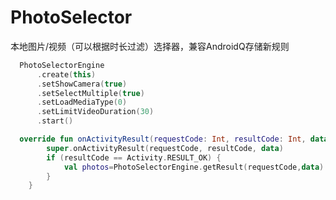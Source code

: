 # PhotoSelector

本地图片/视频（可以根据时长过滤）选择器，兼容AndroidQ存储新规则

```kotlin
  PhotoSelectorEngine
      .create(this)
      .setShowCamera(true)
      .setSelectMultiple(true)
      .setLoadMediaType(0)
      .setLimitVideoDuration(30)
      .start()
```

```kotlin
  override fun onActivityResult(requestCode: Int, resultCode: Int, data: Intent?) {
        super.onActivityResult(requestCode, resultCode, data)
        if (resultCode == Activity.RESULT_OK) {
            val photos=PhotoSelectorEngine.getResult(requestCode,data)
        }
    }
```


